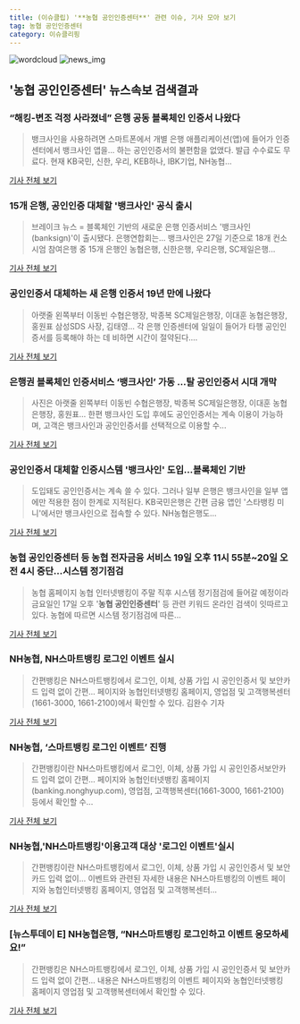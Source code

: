 ```yaml
---
title: (이슈클립) '**농협 공인인증센터**' 관련 이슈, 기사 모아 보기
tag: 농협 공인인증센터
category: 이슈클리핑
---
```

![wordcloud](https://s3.ap-northeast-2.amazonaws.com/lyrics101-wordcloud/2018-09-03-1535975289.png)
![news_img](https://user-images.githubusercontent.com/42597476/44507050-1206f400-a6e4-11e8-8d98-7ffbfebb353f.png)
## **'**농협 공인인증센터**'** 뉴스속보 검색결과
### “해킹-변조 걱정 사라졌네” 은행 공동 블록체인 인증서 나왔다

>뱅크사인을 사용하려면 스마트폰에서 개별 은행 애플리케이션(앱)에 들어가 인증센터에서 뱅크사인 앱을... 하는 공인인증서의 불편함을 없앴다. 발급 수수료도 무료다. 현재 KB국민, 신한, 우리, KEB하나, IBK기업, NH농협...

<a href="http://news.donga.com/3/all/20180827/91704366/1" target="_blank">기사 전체 보기</a>

### 15개 은행, 공인인증 대체할 '뱅크사인' 공식 출시

>브레이크 뉴스 = 블록체인 기반의 새로운 은행 인증서비스 '뱅크사인(banksign)'이 출시됐다. 은행연합회는... 뱅크사인은 27일 기준으로 18개 컨소시엄 참여은행 중 15개 은행인 농협은행, 신한은행, 우리은행, SC제일은행...

<a href="http://www.breaknews.com/sub_read.html?uid=597660&section=sc3" target="_blank">기사 전체 보기</a>

### 공인인증서 대체하는 새 은행 인증서 19년 만에 나왔다

>아랫줄 왼쪽부터 이동빈 수협은행장, 박종복 SC제일은행장, 이대훈 농협은행장, 홍원표 삼성SDS 사장, 김태영... 각 은행 인증센터에 일일이 들어가 타행 공인인증서를 등록해야 하는 데 비하면 시간이 절약된다....

<a href="http://news.hankyung.com/article/2018082722481" target="_blank">기사 전체 보기</a>

### 은행권 블록체인 인증서비스 ‘뱅크사인’ 가동 …탈 공인인증서 시대 개막

>사진은 아랫줄 왼쪽부터 이동빈 수협은행장, 박종복 SC제일은행장, 이대훈 농협은행장, 홍원표... 한편 뱅크사인 도입 후에도 공인인증서는 계속 이용이 가능하며, 고객은 뱅크사인과 공인인증서를 선택적으로 이용할 수...

<a href="http://www.ddaily.co.kr/news/article.html?no=172110" target="_blank">기사 전체 보기</a>

### 공인인증서 대체할 인증시스템 '뱅크사인' 도입…블록체인 기반

>도입돼도 공인인증서는 계속 쓸 수 있다. 그러나 일부 은행은 뱅크사인을 일부 앱에만 적용한 점이 한계로 지적된다. KB국민은행은 간편 금융 앱인 '스타뱅킹 미니'에서만 뱅크사인으로 접속할 수 있다. NH농협은행도...

<a href="http://app.yonhapnews.co.kr/YNA/Basic/SNS/r.aspx?c=AKR20180827138151002&did=1195m" target="_blank">기사 전체 보기</a>

### **농협 공인인증센터** 등 농협 전자금융 서비스 19일 오후 11시 55분~20일 오전 4시 중단…시스템 정기점검

>농협 홈페이지 농협 인터넷뱅킹이 주말 직후 시스템 정기점검에 들어갈 예정이라 금요일인 17일 오후 '**농협 공인인증센터**' 등 관련 키워드 온라인 검색이 잇따르고 있다. 농협에 따르면 시스템 정기점검에 따른...

<a href="http://news.imaeil.com/Finance/2018081716170292319" target="_blank">기사 전체 보기</a>

### NH농협, NH스마트뱅킹 로그인 이벤트 실시

>간편뱅킹은 NH스마트뱅킹에서 로그인, 이체, 상품 가입 시 공인인증서 및 보안카드 입력 없이 간편... 페이지와 농협인터넷뱅킹 홈페이지, 영업점 및 고객행복센터(1661-3000, 1661-2100)에서 확인할 수 있다. 김완수 기자

<a href="http://www.domin.co.kr/news/articleView.html?idxno=1208177" target="_blank">기사 전체 보기</a>

### NH농협, ‘스마트뱅킹 로그인 이벤트’ 진행

>간편뱅킹이란 NH스마트뱅킹에서 로그인, 이체, 상품 가입 시 공인인증서보안카드 입력 없이 간편... 페이지와 농협인터넷뱅킹 홈페이지(banking.nonghyup.com), 영업점, 고객행복센터(1661-3000, 1661-2100) 등에서 확인할 수...

<a href="http://www.anewsa.com/detail.php?number=1354634&thread=10r03" target="_blank">기사 전체 보기</a>

### NH농협,'NH스마트뱅킹'이용고객 대상 '로그인 이벤트'실시

>간편뱅킹이란 NH스마트뱅킹에서 로그인, 이체, 상품 가입 시 공인인증서 및 보안카드 입력 없이... 이벤트와 관련된 자세한 내용은 NH스마트뱅킹의 이벤트 페이지와 농협인터넷뱅킹 홈페이지, 영업점 및 고객행복센터...

<a href="http://www.gukjenews.com/news/articleView.html?idxno=971984" target="_blank">기사 전체 보기</a>

### [뉴스투데이 E] NH농협은행, “NH스마트뱅킹 로그인하고 이벤트 응모하세요!”

>간편뱅킹은 NH스마트뱅킹에서 로그인, 이체, 상품 가입 시 공인인증서 및 보안카드 입력 없이 간편... 내용은 NH스마트뱅킹의 이벤트 페이지와 농협인터넷뱅킹 홈페이지 영업점 및 고객행복센터에서 확인할 수 있다.    

<a href="http://www.news2day.co.kr/108482" target="_blank">기사 전체 보기</a>


